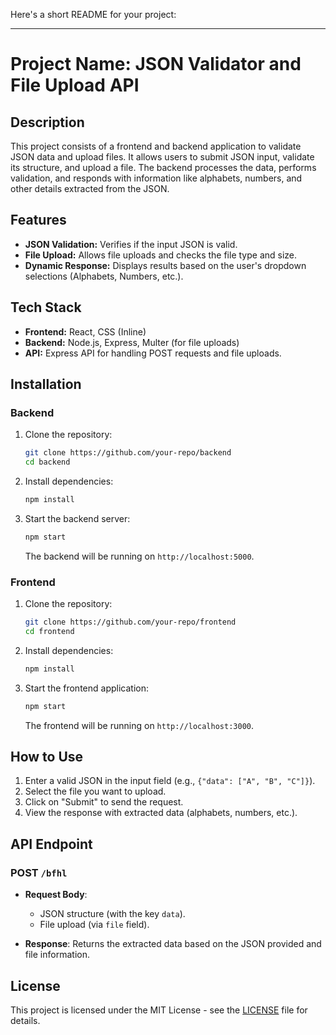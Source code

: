 Here's a short README for your project:

---

# Project Name: JSON Validator and File Upload API

## Description
This project consists of a frontend and backend application to validate JSON data and upload files. It allows users to submit JSON input, validate its structure, and upload a file. The backend processes the data, performs validation, and responds with information like alphabets, numbers, and other details extracted from the JSON.

## Features
- **JSON Validation:** Verifies if the input JSON is valid.
- **File Upload:** Allows file uploads and checks the file type and size.
- **Dynamic Response:** Displays results based on the user's dropdown selections (Alphabets, Numbers, etc.).

## Tech Stack
- **Frontend:** React, CSS (Inline)
- **Backend:** Node.js, Express, Multer (for file uploads)
- **API:** Express API for handling POST requests and file uploads.

## Installation

### Backend
1. Clone the repository:
    ```bash
    git clone https://github.com/your-repo/backend
    cd backend
    ```

2. Install dependencies:
    ```bash
    npm install
    ```

3. Start the backend server:
    ```bash
    npm start
    ```
    The backend will be running on `http://localhost:5000`.

### Frontend
1. Clone the repository:
    ```bash
    git clone https://github.com/your-repo/frontend
    cd frontend
    ```

2. Install dependencies:
    ```bash
    npm install
    ```

3. Start the frontend application:
    ```bash
    npm start
    ```
    The frontend will be running on `http://localhost:3000`.

## How to Use
1. Enter a valid JSON in the input field (e.g., `{"data": ["A", "B", "C"]}`).
2. Select the file you want to upload.
3. Click on "Submit" to send the request.
4. View the response with extracted data (alphabets, numbers, etc.).

## API Endpoint

### POST `/bfhl`
- **Request Body**: 
    - JSON structure (with the key `data`).
    - File upload (via `file` field).
  
- **Response**: Returns the extracted data based on the JSON provided and file information.

## License
This project is licensed under the MIT License - see the [LICENSE](LICENSE) file for details.
